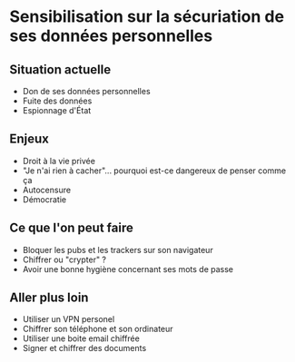 # Sensibilisation sur la sécuriation de ses données personnelles

## Situation actuelle
- Don de ses données personnelles
- Fuite des données
- Espionnage d'État


## Enjeux
- Droit à la vie privée
- "Je n'ai rien à cacher"... pourquoi est-ce dangereux de penser comme ça
- Autocensure
- Démocratie

## Ce que l'on peut faire
- Bloquer les pubs et les trackers sur son navigateur
- Chiffrer ou "crypter" ?
- Avoir une bonne hygiène concernant ses mots de passe

## Aller plus loin
- Utiliser un VPN personel
- Chiffrer son téléphone et son ordinateur
- Utiliser une boite email chiffrée
- Signer et chiffrer des documents
